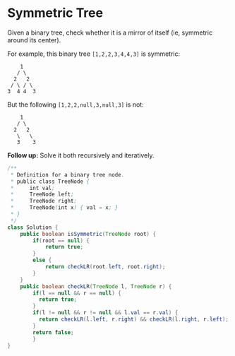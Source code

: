 # Symmetric Tree

Given a binary tree, check whether it is a mirror of itself (ie, symmetric around its center).

For example, this binary tree `[1,2,2,3,4,4,3]` is symmetric:

```
    1
   / \
  2   2
 / \ / \
3  4 4  3
```

 

But the following `[1,2,2,null,3,null,3]` is not:

```
    1
   / \
  2   2
   \   \
   3    3
```

 

**Follow up:** Solve it both recursively and iteratively.

``` java
/**
 * Definition for a binary tree node.
 * public class TreeNode {
 *     int val;
 *     TreeNode left;
 *     TreeNode right;
 *     TreeNode(int x) { val = x; }
 * }
 */
class Solution {
    public boolean isSymmetric(TreeNode root) {
        if(root == null) {
        	return true;
        }
        else {
        	return checkLR(root.left, root.right);
        }
    }
    public boolean checkLR(TreeNode l, TreeNode r) {
        if(l == null && r == null) {
          return true;
        }
        if(l != null && r != null && l.val == r.val) {
          return checkLR(l.left, r.right) && checkLR(l.right, r.left);
        }
        return false;
		}
}
```


